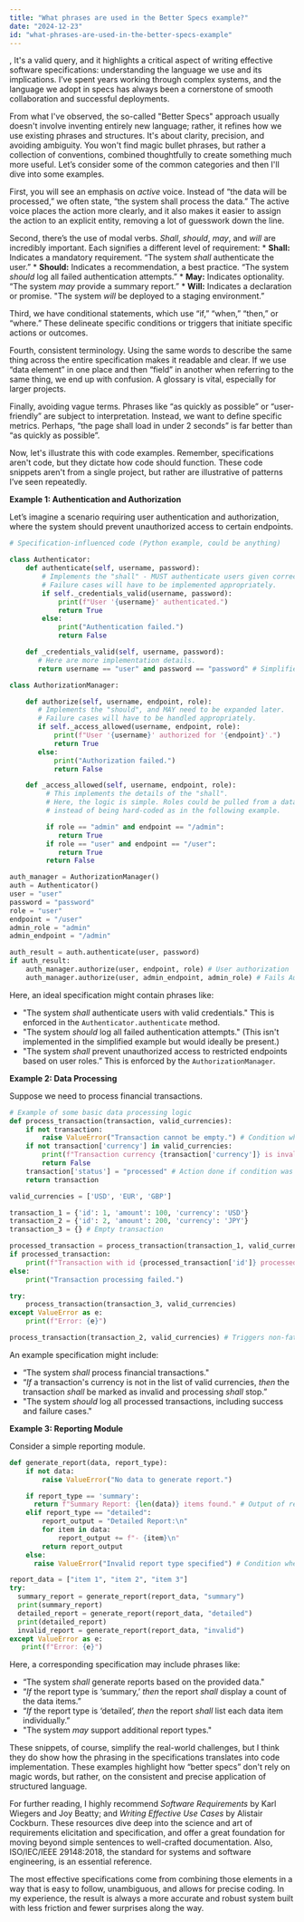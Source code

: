 ```yaml
---
title: "What phrases are used in the Better Specs example?"
date: "2024-12-23"
id: "what-phrases-are-used-in-the-better-specs-example"
---
```


,  It's a valid query, and it highlights a critical aspect of writing effective software specifications: understanding the language we use and its implications. I’ve spent years working through complex systems, and the language we adopt in specs has always been a cornerstone of smooth collaboration and successful deployments.

From what I've observed, the so-called "Better Specs" approach usually doesn't involve inventing entirely new language; rather, it refines how we use existing phrases and structures. It's about clarity, precision, and avoiding ambiguity. You won't find magic bullet phrases, but rather a collection of conventions, combined thoughtfully to create something much more useful. Let’s consider some of the common categories and then I'll dive into some examples.

First, you will see an emphasis on *active* voice. Instead of “the data will be processed,” we often state, “the system shall process the data.” The active voice places the action more clearly, and it also makes it easier to assign the action to an explicit entity, removing a lot of guesswork down the line.

Second, there’s the use of modal verbs. *Shall*, *should*, *may*, and *will* are incredibly important. Each signifies a different level of requirement:
    *   **Shall:** Indicates a mandatory requirement. “The system *shall* authenticate the user.”
    *   **Should:** Indicates a recommendation, a best practice. “The system *should* log all failed authentication attempts.”
    *   **May:** Indicates optionality. “The system *may* provide a summary report.”
    *   **Will:** Indicates a declaration or promise. "The system *will* be deployed to a staging environment.”

Third, we have conditional statements, which use “if,” “when,” “then,” or “where.” These delineate specific conditions or triggers that initiate specific actions or outcomes.

Fourth, consistent terminology. Using the same words to describe the same thing across the entire specification makes it readable and clear. If we use “data element” in one place and then “field” in another when referring to the same thing, we end up with confusion. A glossary is vital, especially for larger projects.

Finally, avoiding vague terms. Phrases like “as quickly as possible” or “user-friendly” are subject to interpretation. Instead, we want to define specific metrics. Perhaps, “the page shall load in under 2 seconds” is far better than “as quickly as possible”.

Now, let's illustrate this with code examples. Remember, specifications aren't code, but they dictate how code should function. These code snippets aren't from a single project, but rather are illustrative of patterns I’ve seen repeatedly.

**Example 1: Authentication and Authorization**

Let’s imagine a scenario requiring user authentication and authorization, where the system should prevent unauthorized access to certain endpoints.

```python
# Specification-influenced code (Python example, could be anything)

class Authenticator:
    def authenticate(self, username, password):
        # Implements the "shall" - MUST authenticate users given correct credentials.
        # Failure cases will have to be implemented appropriately.
        if self._credentials_valid(username, password):
            print(f"User '{username}' authenticated.")
            return True
        else:
            print("Authentication failed.")
            return False

    def _credentials_valid(self, username, password):
       # Here are more implementation details.
       return username == "user" and password == "password" # Simplified for example.

class AuthorizationManager:

    def authorize(self, username, endpoint, role):
       # Implements the "should", and MAY need to be expanded later.
       # Failure cases will have to be handled appropriately.
       if self._access_allowed(username, endpoint, role):
           print(f"User '{username}' authorized for '{endpoint}'.")
           return True
       else:
           print("Authorization failed.")
           return False

    def _access_allowed(self, username, endpoint, role):
         # This implements the details of the "shall".
         # Here, the logic is simple. Roles could be pulled from a database
         # instead of being hard-coded as in the following example.

         if role == "admin" and endpoint == "/admin":
            return True
         if role == "user" and endpoint == "/user":
            return True
         return False

auth_manager = AuthorizationManager()
auth = Authenticator()
user = "user"
password = "password"
role = "user"
endpoint = "/user"
admin_role = "admin"
admin_endpoint = "/admin"

auth_result = auth.authenticate(user, password)
if auth_result:
    auth_manager.authorize(user, endpoint, role) # User authorization
    auth_manager.authorize(user, admin_endpoint, admin_role) # Fails Authorization

```

Here, an ideal specification might contain phrases like:

*   "The system *shall* authenticate users with valid credentials." This is enforced in the `Authenticator.authenticate` method.
*   "The system *should* log all failed authentication attempts." (This isn't implemented in the simplified example but would ideally be present.)
*   "The system *shall* prevent unauthorized access to restricted endpoints based on user roles.” This is enforced by the `AuthorizationManager`.

**Example 2: Data Processing**

Suppose we need to process financial transactions.

```python
# Example of some basic data processing logic
def process_transaction(transaction, valid_currencies):
    if not transaction:
        raise ValueError("Transaction cannot be empty.") # Condition where processing cannot be done
    if not transaction['currency'] in valid_currencies:
        print(f"Transaction currency {transaction['currency']} is invalid.")
        return False
    transaction['status'] = "processed" # Action done if condition was met
    return transaction

valid_currencies = ['USD', 'EUR', 'GBP']

transaction_1 = {'id': 1, 'amount': 100, 'currency': 'USD'}
transaction_2 = {'id': 2, 'amount': 200, 'currency': 'JPY'}
transaction_3 = {} # Empty transaction

processed_transaction = process_transaction(transaction_1, valid_currencies)
if processed_transaction:
    print(f"Transaction with id {processed_transaction['id']} processed successfully.")
else:
    print("Transaction processing failed.")

try:
    process_transaction(transaction_3, valid_currencies)
except ValueError as e:
    print(f"Error: {e}")

process_transaction(transaction_2, valid_currencies) # Triggers non-fatal case in this example
```

An example specification might include:
*   “The system *shall* process financial transactions."
*   “*If* a transaction's currency is not in the list of valid currencies, *then* the transaction *shall* be marked as invalid and processing *shall* stop.”
*   "The system *should* log all processed transactions, including success and failure cases."

**Example 3: Reporting Module**

Consider a simple reporting module.

```python
def generate_report(data, report_type):
    if not data:
        raise ValueError("No data to generate report.")

    if report_type == 'summary':
      return f"Summary Report: {len(data)} items found." # Output of report when condition met
    elif report_type == "detailed":
        report_output = "Detailed Report:\n"
        for item in data:
            report_output += f"- {item}\n"
        return report_output
    else:
      raise ValueError("Invalid report type specified") # Condition where report cannot be made

report_data = ["item 1", "item 2", "item 3"]
try:
  summary_report = generate_report(report_data, "summary")
  print(summary_report)
  detailed_report = generate_report(report_data, "detailed")
  print(detailed_report)
  invalid_report = generate_report(report_data, "invalid")
except ValueError as e:
   print(f"Error: {e}")
```

Here, a corresponding specification may include phrases like:
*   “The system *shall* generate reports based on the provided data."
*   “*If* the report type is ‘summary,’ *then* the report *shall* display a count of the data items.”
*   “*If* the report type is ‘detailed’, *then* the report *shall* list each data item individually.”
*   "The system *may* support additional report types."

These snippets, of course, simplify the real-world challenges, but I think they do show how the phrasing in the specifications translates into code implementation. These examples highlight how “better specs” don't rely on magic words, but rather, on the consistent and precise application of structured language.

For further reading, I highly recommend *Software Requirements* by Karl Wiegers and Joy Beatty; and *Writing Effective Use Cases* by Alistair Cockburn. These resources dive deep into the science and art of requirements elicitation and specification, and offer a great foundation for moving beyond simple sentences to well-crafted documentation. Also, ISO/IEC/IEEE 29148:2018, the standard for systems and software engineering, is an essential reference.

The most effective specifications come from combining those elements in a way that is easy to follow, unambiguous, and allows for precise coding. In my experience, the result is always a more accurate and robust system built with less friction and fewer surprises along the way.
